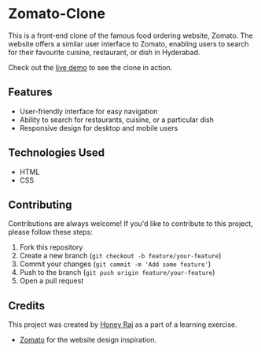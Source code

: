 # Zomato-Clone

This is a front-end clone of the famous food ordering website, Zomato. The website offers a similar user interface to Zomato, enabling users to search for their favourite cuisine, restaurant, or dish in Hyderabad.

Check out the [live demo](https://honey-raj-55.github.io/Zomato-clone/) to see the clone in action.

## Features

* User-friendly interface for easy navigation
* Ability to search for restaurants, cuisine, or a particular dish
* Responsive design for desktop and mobile users

## Technologies Used

* HTML
* CSS

## Contributing

Contributions are always welcome! If you'd like to contribute to this project, please follow these steps:

1. Fork this repository
2. Create a new branch (`git checkout -b feature/your-feature`)
3. Commit your changes (`git commit -m 'Add some feature'`)
4. Push to the branch (`git push origin feature/your-feature`)
5. Open a pull request

## Credits

This project was created by [Honey Raj](https://github.com/honey-raj-55) as a part of a learning exercise. 
* [Zomato](https://www.zomato.com/hyderabad) for the website design inspiration. 
